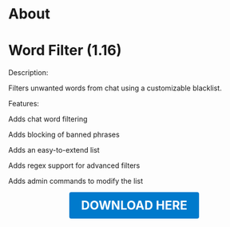 # About

# Word Filter (1.16)

Description:

Filters unwanted words from chat using a customizable blacklist.

Features:

Adds chat word filtering

Adds blocking of banned phrases

Adds an easy-to-extend list

Adds regex support for advanced filters

Adds admin commands to modify the list

<p align="center"><a href="https://github.com/LiliaFramework/Modules/raw/refs/heads/gh-pages/wordfilter.zip" style="display:inline-block;padding:12px 24px;font-size:1.5rem;font-weight:bold;text-decoration:none;color:#fff;background-color:#007acc;border-radius:4px;">DOWNLOAD HERE</a></p>